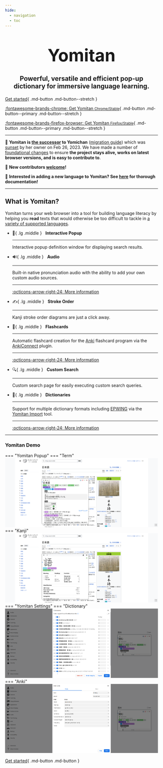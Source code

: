 ```yaml
---
hide:
  - navigation
  - toc
---
```


# <p style="text-align: center; margin-bottom: 10px; font-size: 200%">Yomitan</p>
## <p style="text-align: center">Powerful, versatile and efficient pop-up dictionary for immersive language learning.</p>

<div class="grid" markdown>

[Get started](getting-started/index.md){ .md-button .md-button--stretch }

[:fontawesome-brands-chrome: Get Yomitan <small>Chrome/Stable</small>](https://chrome.google.com/webstore/detail/yomitan/likgccmbimhjbgkjambclfkhldnlhbnn){ .md-button .md-button--primary .md-button--stretch }

[:fontawesome-brands-firefox-browser: Get Yomitan <small>Firefox/Stable</small>](https://addons.mozilla.org/en-US/firefox/addon/yomitan/){ .md-button .md-button--primary .md-button--stretch }

</div>

---

:wave: **Yomitan is [the successor](https://foosoft.net/posts/passing-the-torch-to-yomitan/) to Yomichan** ([migration guide](./docs/yomichan-migration.md#migrating-from-yomichan)) which was [sunset](https://foosoft.net/posts/sunsetting-the-yomichan-project/) by her owner on Feb 26, 2023. We have made a number of [foundational changes](#changes) to ensure **the project stays alive, works on latest browser versions, and is easy to contribute to**.

:loudspeaker: **New contributors [welcome](#contributing)!**

:loudspeaker: **Interested in adding a new language to Yomitan? See [here](./docs/development/language-features.md) for thorough documentation!**

---

## What is Yomitan?

Yomitan turns your web browser into a tool for building language literacy by helping you **read** texts that would otherwise be too difficult to tackle in [a variety of supported languages](./docs/supported-languages.md).

<div class="grid cards" markdown>


-   :speech_balloon:{ .lg .middle } &nbsp;
    __Interactive Popup__

    ---

    Interactive popup definition window for displaying search results.


-   :loud_sound:{ .lg .middle } &nbsp;
    __Audio__

    ---

    Built-in native pronunciation audio with the ability to add your own custom audio sources.

    ---

    [:octicons-arrow-right-24: More information](./advanced/audio.md)
    
-   :writing_hand:{ .lg .middle } &nbsp;
    __Stroke Order__

    ---

    Kanji stroke order diagrams are just a click away.

-   :pencil:{ .lg .middle } &nbsp;
    __Flashcards__

    ---

    Automatic flashcard creation for the [Anki](https://apps.ankiweb.net/) flashcard program via the [AnkiConnect](https://foosoft.net/projects/anki-connect) plugin.

    ---

    [:octicons-arrow-right-24: More information](./anki/index.md)

-   :mag:{ .lg .middle } &nbsp;
    __Custom Search__

    ---

    Custom search page for easily executing custom search queries.


-   :book:{ .lg .middle } &nbsp;
    __Dictionaries__

    ---

    Support for multiple dictionary formats including [EPWING](https://ja.wikipedia.org/wiki/EPWING) via the [Yomitan Import](https://github.com/themoeway/yomitan-import) tool.

    ---

    [:octicons-arrow-right-24: More information](./dictionaries/index.md)

</div>

---

### Yomitan Demo

=== "Yomitan Popup"
    === "Term"
        ![Term definitions](assets/ss/terms.png)
    === "Kanji"
        ![Kanji information](assets/ss/kanji.png)
=== "Yomitan Settings"
    === "Dictionary"
        ![Dictionary options](assets/ss/dictionaries.png)
    === "Anki"
        ![Anki options](assets/ss/anki.png)

[Get started](getting-started/index.md){ .md-button .md-button }